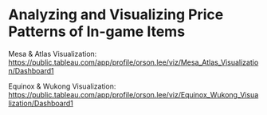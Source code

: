 # Analyzing and Visualizing Price Patterns of In-game Items

Mesa & Atlas Visualization: https://public.tableau.com/app/profile/orson.lee/viz/Mesa_Atlas_Visualization/Dashboard1

Equinox & Wukong Visualization: https://public.tableau.com/app/profile/orson.lee/viz/Equinox_Wukong_Visualization/Dashboard1
